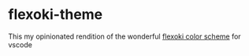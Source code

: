 # flexoki-theme

This my opinionated rendition of the wonderful [flexoki color scheme](https://stephango.com/flexoki) for vscode
